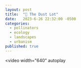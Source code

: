 ```yaml
---
layout: post
title:  "🌱 The Dust Lot"
date:   2023-6-26 22:32:00 -0500
categories:
  - pollinators
  - ecology
  - landscapes
  - urbanism
published: true
---
```

<video
  width="640"
  autoplay
>
  <source src="{{site.url}}/assets/video/flowers.mp4" type="video/mp4">
</video>
